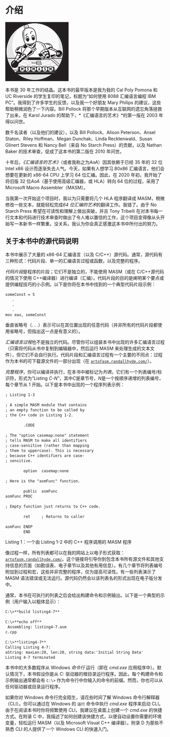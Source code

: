 # 介绍

![](img/chapterart.png)

本书是 30 年工作的结晶。这本书的最早版本是我为我的 Cal Poly Pomona 和 UC Riverside 的学生复印的笔记，标题为“如何使用 8088 汇编语言编程 IBM PC”。我得到了许多学生的反馈，以及我一个好朋友 Mary Philips 的建议，这些帮助稍微润色了一下内容。Bill Pollock 将那个早期版本从互联网的遗忘角落拯救了出来，在 Karol Jurado 的帮助下，*《汇编语言的艺术》*的第一版在 2003 年得以问世。

数千名读者（以及他们的建议），以及 Bill Pollock、Alison Peterson、Ansel Staton、Riley Hoffman、Megan Dunchak、Linda Recktenwald、Susan Glinert Stevens 和 Nancy Bell（来自 No Starch Press）的贡献，以及 Nathan Baker 的技术审查，促成了这本书的第二版在 2010 年问世。

十年后，*《汇编语言的艺术》*（或者我称之为*AoA*）因其依赖于已经 35 年的 32 位 Intel x86 设计而逐渐失去人气。今天，如果有人想学习 80x86 汇编语言，他们会想要在更新的 x86-64 CPU 上学习 64 位汇编。因此，在 2020 年初，我开始了将旧版 32 位*AoA*（基于使用高级汇编器，或 HLA）转向 64 位的过程，采用了 Microsoft Macro Assembler（MASM）。

当我第一次开始这个项目时，我以为只需要将几个 HLA 程序翻译成 MASM，稍微修改一些文本，就能轻松完成*64 位汇编的艺术*的翻译工作。我错了。由于 No Starch Press 希望在可读性和理解上做出突破，并且 Tony Tribelli 在对本书每一行文本和代码进行技术审查时做出了令人难以置信的工作，这个项目变得像从头开始写一本新书一样繁重。没关系，我认为你会真正感激这本书中所付出的努力。

## 关于本书中的源代码说明

本书中展示了大量的 x86-64 汇编语言（以及 C/C++）源代码。通常，源代码有三种形式：代码片段、单一的汇编语言过程或函数，以及完整的程序。

*代码片段*是程序的片段；它们不是独立的，不能使用 MASM（或在 C/C++源代码的情况下使用 C++编译器）进行编译（汇编）。代码片段的目的是阐明某个要点或提供编程技巧的小示例。以下是你将在本书中找到的一个典型代码片段示例：

```
someConst = 5
   .
   .
   .
mov eax, someConst
```

垂直省略号（. . .）表示可以在其位置出现的任意代码（并非所有的代码片段都使用省略号，但指出这一点是有意义的）。

*汇编语言过程*也不是独立的代码。尽管你可以组装本书中出现的许多汇编语言过程（只需将代码从书中复制到编辑器中，然后运行 MASM 来处理生成的文本文件），但它们不会自行执行。代码片段和汇编语言过程有一个主要的不同点：过程作为本书的可下载源文件的一部分出现（在 [`artofasm.randallhyde.com/`](https://artofasm.randallhyde.com/)）。

*完整程序*，你可以编译并执行，在本书中被标记为*列表*。它们有一个列表编号/标识符，形式为“Listing *C*-*N*”，其中*C*是章节号，*N*是一个按顺序递增的列表编号，每个章节从 1 开始。以下是本书中出现的一个程序列表示例：

```
; Listing 1-3

; A simple MASM module that contains
; an empty function to be called by
; the C++ code in Listing 1-2.

        .CODE

; The "option casemap:none" statement
; tells MASM to make all identifiers
; case-sensitive (rather than mapping
; them to uppercase). This is necessary
; because C++ identifiers are case-
; sensitive.

        option  casemap:none

; Here is the "asmFunc" function.

        public  asmFunc
asmFunc PROC

; Empty function just returns to C++ code.

        ret     ; Returns to caller

asmFunc ENDP
        END
```

Listing 1：一个由 Listing 1-2 中的 C++ 程序调用的 MASM 程序

像过程一样，所有列表都可以在我的网站上以电子形式获取：[`artofasm.randallhyde.com/`](https://artofasm.randallhyde.com/)。这个链接将引导你到包含本书所有源文件和其他支持信息的页面（如勘误表、电子章节以及其他有用信息）。有几个章节将列表编号附加到过程和宏，这些并非完整的程序，仅为提高可读性。有一些列表演示了 MASM 语法错误或无法运行。源代码仍然会以该列表名的形式出现在电子版分发中。

通常，本书在可执行的列表之后会给出构建命令和示例输出。以下是一个典型的示例（用户输入以粗体显示）：

```
C:\>**build listing4-7**

C:\>**echo off**
 Assembling: listing4-7.asm
c.cpp

C:\>**listing4-7**
Calling Listing 4-7:
aString: maxLen:20, len:20, string data:'Initial String Data'
Listing 4-7 terminated
```

本书中的大多数程序从 Windows *命令行* 运行（即在 *cmd.exe* 应用程序中）。默认情况下，本书假设你是从 C: 驱动器的根目录运行程序。因此，每个构建命令和示例输出通常都会有 `C:\>` 作为命令行中你输入的命令的前缀。然而，你也可以从任何驱动器或目录运行程序。

如果你对 Windows 命令行完全陌生，请花些时间了解 Windows 命令行解释器（CLI）。你可以通过在 Windows 的 `运行` 命令中执行 *cmd.exe* 程序来启动 CLI。由于在阅读本书时你将频繁使用 CLI，我建议在桌面上创建一个 *cmd.exe* 的快捷方式。在附录 C 中，我描述了如何创建该快捷方式，以便自动设置你需要的环境变量，轻松运行 MASM（以及 Microsoft Visual C++ 编译器）。附录 D 为那些不熟悉 CLI 的人提供了一个 Windows CLI 的快速入门。
